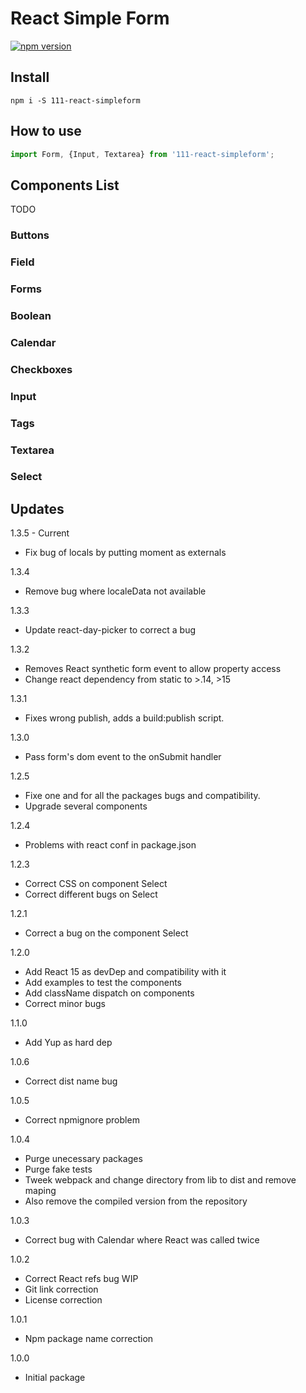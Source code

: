 # React Simple Form
[![npm version](https://badge.fury.io/js/111-react-simpleform.svg)](https://badge.fury.io/js/111-react-simpleform)

## Install

```
npm i -S 111-react-simpleform
```


## How to use

```javascript
import Form, {Input, Textarea} from '111-react-simpleform';
````


## Components List

TODO

### Buttons
### Field
### Forms

### Boolean
### Calendar
### Checkboxes
### Input
### Tags
### Textarea
### Select

## Updates

1.3.5 - Current
* Fix bug of locals by putting moment as externals

1.3.4
* Remove bug where localeData not available

1.3.3
* Update react-day-picker to correct a bug

1.3.2
* Removes React synthetic form event to allow property access
* Change react dependency from static to >.14, >15

1.3.1
* Fixes wrong publish, adds a build:publish script.

1.3.0
* Pass form's dom event to the onSubmit handler

1.2.5
* Fixe one and for all the packages bugs and compatibility.
* Upgrade several components

1.2.4
* Problems with react conf in package.json

1.2.3
* Correct CSS on component Select
* Correct different bugs on Select

1.2.1
* Correct a bug on the component Select

1.2.0
* Add React 15 as devDep and compatibility with it
* Add examples to test the components
* Add className dispatch on components
* Correct minor bugs

1.1.0
* Add Yup as hard dep

1.0.6
* Correct dist name bug

1.0.5
* Correct npmignore problem

1.0.4
* Purge unecessary packages
* Purge fake tests
* Tweek webpack and change directory from lib to dist and remove maping
* Also remove the compiled version from the repository

1.0.3
* Correct bug with Calendar where React was called twice

1.0.2
* Correct React refs bug WIP
* Git link correction
* License correction

1.0.1
* Npm package name correction

1.0.0
* Initial package
